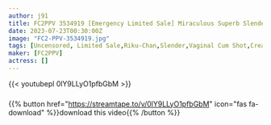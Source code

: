 ```yaml
---
author: j91
title: FC2PPV 3534919 [Emergency Limited Sale] Miraculous Superb Slender Beauty **! 18-Year-Old E-Cup Riku-Chan! I Gave My Young And Undeveloped Body A Vaginal Cum Shot For The First Time In My Life
date: 2023-07-23T00:30:00Z
image: "FC2-PPV-3534919.jpg"
tags: [Uncensored, Limited Sale,Riku-Chan,Slender,Vaginal Cum Shot,Creampie]
maker: [FC2PPV]
actress: []
---
```



{{< youtubepl 0lY9LLyO1pfbGbM >}}
###

{{% button href="https://streamtape.to/v/0lY9LLyO1pfbGbM" icon="fas fa-download" %}}download this video{{% /button %}}

